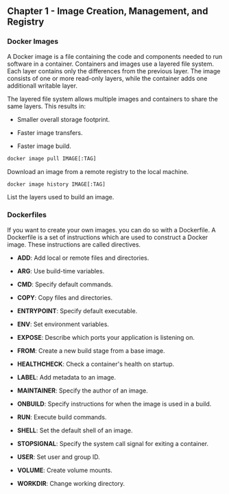 ## Chapter 1 - Image Creation, Management, and Registry

### Docker Images

A Docker image is a file containing the code and components needed to run software in a container.
Containers and images use a layered file system. Each layer contains only the differences from the 
previous layer. The image consists of one or more read-only layers, while the container adds one 
additionall writable layer.

The layered file system allows multiple images and containers to share the same layers. This 
results in:

  - Smaller overall storage footprint.

  - Faster image transfers.

  - Faster image build.

```Dockerfile
docker image pull IMAGE[:TAG]
```

Download an image from a remote registry to the local machine.

```Dockerfile
docker image history IMAGE[:TAG]
```

List the layers used to build an image.

### Dockerfiles

If you want to create your own images. you can do so with a Dockerfile. A Dockerfile is a set of instructions
which are used to construct a Docker image. These instructions are called directives.

- **ADD**: Add local or remote files and directories.
  
- **ARG**: Use build-time variables.
  
- **CMD**: Specify default commands.
  
- **COPY**: Copy files and directories.
  
- **ENTRYPOINT**: Specify default executable.
  
- **ENV**: Set environment variables.
  
- **EXPOSE**: Describe which ports your application is listening on.
  
- **FROM**: Create a new build stage from a base image.
  
- **HEALTHCHECK**: Check a container's health on startup.
  
- **LABEL**: Add metadata to an image.
  
- **MAINTAINER**: Specify the author of an image.
  
- **ONBUILD**: Specify instructions for when the image is used in a build.
  
- **RUN**: Execute build commands.
  
- **SHELL**: Set the default shell of an image.
  
- **STOPSIGNAL**: Specify the system call signal for exiting a container.
  
- **USER**: Set user and group ID.
  
- **VOLUME**: Create volume mounts.
  
- **WORKDIR**: Change working directory.

